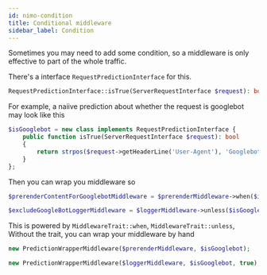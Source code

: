 ```yaml
---
id: nimo-condition
title: Conditional middleware
sidebar_label: Condition
---
```


Sometimes you may need to add some condition, so a middleware is only effective to part of the whole traffic.

There's a interface `RequestPredictionInterface` for this. 

```php
RequestPredictionInterface::isTrue(ServerRequestInterface $request): bool;
```

For example, a naiive prediction about whether the request is googlebot may look like this

```php
$isGooglebot = new class implements RequestPredictionInterface {
    public function isTrue(ServerRequestInterface $request): bool
    {
        return strpos($request->getHeaderLine('User-Agent'), 'Googlebot') !== false;
    }
};
```

Then you can wrap you middleware so 

```php
$prerenderContentForGooglebotMiddleware = $prerenderMiddleware->when($isGooglebot);

$excludeGoogleBotLoggerMiddleware = $loggerMiddleware->unless($isGooglebot); 
```

This is powered by `MiddlewareTrait::when`, `MiddlewareTrait::unless`, 
Without the trait, you can wrap your middleware by hand

```php
new PredictionWrapperMiddleware($prerenderMiddleware, $isGooglebot);

new PredictionWrapperMiddleware($loggerMiddleware, $isGooglebot, true); // use 3rd parameter to reverse the prediction
```
